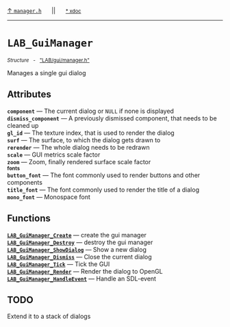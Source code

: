 [&#8593; `manager.h`](LAB--gui--managerh.md)&nbsp;&nbsp;&nbsp;&nbsp;&nbsp;&nbsp;||&nbsp;&nbsp;&nbsp;&nbsp;&nbsp;&nbsp;<small>[\* xdoc](../xdoc/LAB\gui.xmd#L307)</small>
***

# `LAB_GuiManager`
<small>*Structure* &nbsp; - &nbsp; ["LAB/gui/manager.h"](../include/LAB/gui/manager.h)</small>  

Manages a single gui dialog

## Attributes
**`component`** &#8213; The current dialog or `NULL` if none is displayed  
**`dismiss_component`** &#8213; A previously dismissed component, that needs to be cleaned up  
**`gl_id`** &#8213; The texture index, that is used to render the dialog  
**`surf`** &#8213; The surface, to which the dialog gets drawn to  
**`rerender`** &#8213; The whole dialog needs to be redrawn  
**`scale`** &#8213; GUI metrics scale factor  
**`zoom`** &#8213; Zoom, finally rendered surface scale factor  
<small>**fonts**</small>  
**`button_font`** &#8213; The font commonly used to render buttons and other components  
**`title_font`** &#8213; The font commonly used to render the title of a dialog  
**`mono_font`** &#8213; Monospace font  
## Functions
**[`LAB_GuiManager_Create`](LAB--gui--managerh--lab_guimanager--lab_guimanager_create.md)** &#8213; create the gui manager  
**[`LAB_GuiManager_Destroy`](LAB--gui--managerh--lab_guimanager--lab_guimanager_destroy.md)** &#8213; destroy the gui manager  
**[`LAB_GuiManager_ShowDialog`](LAB--gui--managerh--lab_guimanager--lab_guimanager_showdialog.md)** &#8213; Show a new dialog  
**[`LAB_GuiManager_Dismiss`](LAB--gui--managerh--lab_guimanager--lab_guimanager_dismiss.md)** &#8213; Close the current dialog  
**[`LAB_GuiManager_Tick`](LAB--gui--managerh--lab_guimanager--lab_guimanager_tick.md)** &#8213; Tick the GUI  
**[`LAB_GuiManager_Render`](LAB--gui--managerh--lab_guimanager--lab_guimanager_render.md)** &#8213; Render the dialog to OpenGL  
**[`LAB_GuiManager_HandleEvent`](LAB--gui--managerh--lab_guimanager--lab_guimanager_handleevent.md)** &#8213; Handle an SDL-event  
## TODO

Extend it to a stack of dialogs


